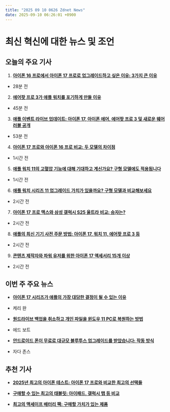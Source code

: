 ```yaml
---
title: "2025 09 10 0626 Zdnet News"
date: 2025-09-10 06:26:01 +0900
---
```


# 최신 혁신에 대한 뉴스 및 조언
## 오늘의 주요 기사 

1. **[아이폰 16 프로에서 아이폰 17 프로로 업그레이드하고 싶은 이유: 3가지 큰 이유](https://www.zdnet.com/article/why-im-tempted-to-upgrade-from-iphone-16-pro-to-iphone-17-pro-3-big-reasons/)**  
* 28분 전 

2. **[에어팟 프로 3가 애플 워치를 포기하게 만들 이유](https://www.zdnet.com/article/heres-why-the-airpods-pro-3-might-make-me-ditch-my-apple-watch-for-good/)**  
* 45분 전 

3. **[애플 이벤트 라이브 업데이트: 아이폰 17, 아이폰 에어, 에어팟 프로 3 및 새로운 웨어러블 공개](https://www.zdnet.com/article/apple-events-live-updates-iphone-17-iphone-air-airpods-pro-3-and-new-wearables-just-unveiled/)**  
* 53분 전 

4. **[아이폰 17 프로와 아이폰 16 프로 비교: 두 모델의 차이점](https://www.zdnet.com/article/apple-iphone-17-pro-vs-iphone-16-pro-i-compared-both-models-and-here-are-the-differences/)**  
* 1시간 전 

5. **[애플 워치 11의 고혈압 기능에 대해 기대하고 계신가요? 구형 모델에도 적용됩니다](https://www.zdnet.com/article/excited-about-apple-watch-11s-hypertension-feature-its-coming-to-older-models-too/)**  
* 1시간 전 

6. **[애플 워치 시리즈 11 업그레이드 가치가 있을까요? 구형 모델과 비교해보세요](https://www.zdnet.com/article/is-apple-watch-series-11-worth-the-upgrade-heres-how-it-compares-to-older-models/)**  
* 2시간 전 

7. **[아이폰 17 프로 맥스와 삼성 갤럭시 S25 울트라 비교: 승자는?](https://www.zdnet.com/article/apple-iphone-17-pro-max-vs-samsung-galaxy-s25-ultra-i-compared-both-and-heres-the-winner/)**  
* 2시간 전 

8. **[애플의 최신 기기 사전 주문 방법: 아이폰 17, 워치 11, 에어팟 프로 3 등](https://www.zdnet.com/article/how-to-preorder-apples-latest-devices-including-the-iphone-17-series/)**  
* 2시간 전 

9. **[콘텐츠 제작자와 파워 유저를 위한 아이폰 17 액세서리 15개 이상](https://www.zdnet.com/article/the-15-best-iphone-17-accessories-for-content-creators-power-users-and-more/)**  
* 2시간 전 

## 이번 주 주요 뉴스 
- **[아이폰 17 시리즈가 애플의 가장 대담한 결정이 될 수 있는 이유](https://www.zdnet.com/article/the-iphone-17-series-could-be-apples-boldest-move-in-years-heres-why/)**  
* 케리 완 

- **[원드라이브 백업을 취소하고 개인 파일을 윈도우 11 PC로 복원하는 방법](https://www.zdnet.com/article/how-to-undo-onedrive-backup-and-restore-your-personal-files-to-your-windows-11-pc/)**  
* 에드 보트 

- **[안드로이드 폰이 무료로 대규모 블루투스 업그레이드를 받았습니다: 작동 방식](https://www.zdnet.com/article/your-android-phone-just-got-a-major-bluetooth-upgrade-for-free-how-it-works/)**  
* 자다 존스 

## 추천 기사 
- **[2025년 최고의 아이폰 테스트: 아이폰 17 프로와 비교한 최고의 선택들](https://www.zdnet.com/article/best-iphone/)**  

- **[구매할 수 있는 최고의 태블릿: 아이패드, 갤럭시 탭 등 비교](https://www.zdnet.com/article/best-tablet/)**  

- **[최고의 맥세이프 배터리 팩: 구매할 가치가 있는 제품](https://www.zdnet.com/article/best-magsafe-battery/)**